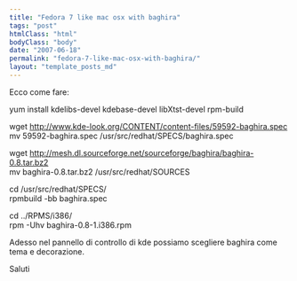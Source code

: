 ```yaml
---
title: "Fedora 7 like mac osx with baghira"
tags: "post"
htmlClass: "html"
bodyClass: "body"
date: "2007-06-18"
permalink: "fedora-7-like-mac-osx-with-baghira/"
layout: "template_posts_md"
---
```

<p>Ecco come fare:</p>
<p>yum install kdelibs-devel kdebase-devel libXtst-devel rpm-build</p>
<p>wget <a href="http://www.kde-look.org/CONTENT/content-files/59592-baghira.spec">http://www.kde-look.org/CONTENT/content-files/59592-baghira.spec</a><br />mv 59592-baghira.spec /usr/src/redhat/SPECS/baghira.spec</p>
<p>wget <a href="http://mesh.dl.sourceforge.net/sourceforge/baghira/baghira-0.8.tar.bz2">http://mesh.dl.sourceforge.net/sourceforge/baghira/baghira-0.8.tar.bz2</a><br />mv baghira-0.8.tar.bz2 /usr/src/redhat/SOURCES</p>
<p>cd /usr/src/redhat/SPECS/<br />rpmbuild -bb baghira.spec</p>
<p>cd ../RPMS/i386/<br />rpm -Uhv baghira-0.8-1.i386.rpm</p>
<p>Adesso nel pannello di controllo di kde possiamo scegliere baghira come <br />tema e decorazione.</p>
<p>Saluti</p>
